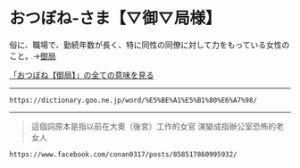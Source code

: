 # おつぼね‐さま【▽御▽局様】
俗に、職場で、勤続年数が長く、特に同性の同僚に対して力をもっている女性のこと。→[御局](https://dictionary.goo.ne.jp/word/%E5%BE%A1%E5%B1%80/#jn-31773)

[「おつぼね【御局】」の全ての意味を見る](https://dictionary.goo.ne.jp/word/%E5%BE%A1%E5%B1%80/#jn-31773)

---
`https://dictionary.goo.ne.jp/word/%E5%BE%A1%E5%B1%80%E6%A7%98/`

---

>這個詞原本是指以前在大奧（後宮）工作的女官
演變成指辦公室恐怖的老女人

`https://www.facebook.com/conan0317/posts/858517860995932/`